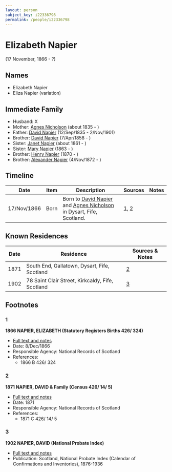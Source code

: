 ```yaml
---
layout: person
subject_key: i22336798
permalink: /people/i22336798
---
```


# Elizabeth Napier
(17 November, 1866 - ?)

## Names

* Elizabeth Napier
* Eliza Napier (variation)

## Immediate Family

* Husband: X
* Mother: [Agnes Nicholson](./@65182613@-agnes-nicholson-b1835-d.md) (about 1835 - )
* Father: [David Napier](./@41697732@-david-napier-b1835-9-12-d1901-11-2.md) (12/Sep/1835 - 2/Nov/1901)
* Brother: [David Napier](./@97555316@-david-napier-b1858-4-7-d.md) (7/Apr/1858 - )
* Sister: [Janet Napier](./@44813825@-janet-napier-b1861-d.md) (about 1861 - )
* Sister: [Mary Napier](./@490155@-mary-napier-b1863-d.md) (1863 - )
* Brother: [Henry Napier](./@74931773@-henry-napier-b1870-d.md) (1870 - )
* Brother: [Alexander Napier](./@22451165@-alexander-napier-b1872-11-4-d.md) (4/Nov/1872 - )

## Timeline

Date | Item | Description | Sources | Notes
---|---|---|---|---
17/Nov/1866 | Born | Born to [David Napier](./@41697732@-david-napier-b1835-9-12-d1901-11-2.md) and [Agnes Nicholson](./@65182613@-agnes-nicholson-b1835-d.md) in Dysart, Fife, Scotland. | [1](#1), [2](#2) | 

## Known Residences

Date | Residence | Sources & Notes
---|---|---
1871 | South End, Gallatown, Dysart, Fife, Scotland | [2](#2)
1902 | 78 Saint Clair Street, Kirkcaldy, Fife, Scotland | [3](#3)

## Footnotes

### 1

**1866 NAPIER, ELIZABETH (Statutory Registers Births 426/ 324)**

* [Full text and notes](../sources/@87595025@-1866-napier,-elizabeth-statutory-registers-births-426-324-.md)
* Date: 8/Dec/1866
* Responsible Agency: National Records of Scotland
* References: 
  * 1866 B 426/ 324

### 2

**1871 NAPIER, DAVID & Family (Census 426/ 14/ 5)**

* [Full text and notes](../sources/@18343666@-1871-napier,-david-&-family-census-426-14-5-.md)
* Date: 1871
* Responsible Agency: National Records of Scotland
* References: 
  * 1871 C 426/ 14/ 5

### 3

**1902 NAPIER, DAVID (National Probate Index)**

* [Full text and notes](../sources/@30439112@-1902-napier,-david-national-probate-index-.md)
* Publication: Scotland, National Probate Index (Calendar of Confirmations and Inventories), 1876-1936

